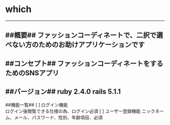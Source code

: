 # which
-----------------------------------------------------------------
##概要##
ファッションコーディネートで、二択で選べない方のためのお助けアプリケーションです
-----------------------------------------------------------------
##コンセプト##
ファッションコーディネートをするためのSNSアプリ
-----------------------------------------------------------------
##バージョン##
ruby 2.4.0 rails 5.1.1
-----------------------------------------------------------------
##機能一覧##
 [ ] ログイン機能   
     ログイン後閲覧できる仕様の為、ログイン必須
 [ ] ユーザー登録機能
     ニックネーム、メール、パスワード、性別、年齢項目、必須
